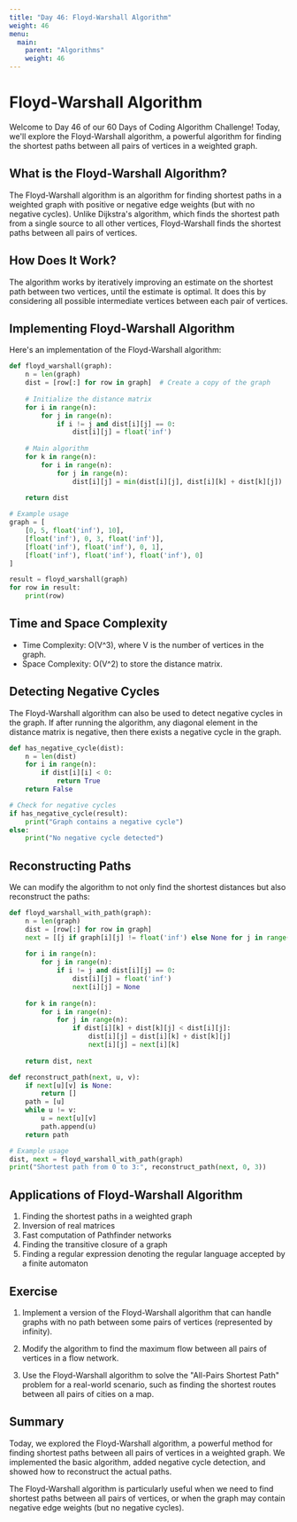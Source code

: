 ```yaml
---
title: "Day 46: Floyd-Warshall Algorithm"
weight: 46
menu:
  main:
    parent: "Algorithms"
    weight: 46
---
```


# Floyd-Warshall Algorithm

Welcome to Day 46 of our 60 Days of Coding Algorithm Challenge! Today, we'll explore the Floyd-Warshall algorithm, a powerful algorithm for finding the shortest paths between all pairs of vertices in a weighted graph.

## What is the Floyd-Warshall Algorithm?

The Floyd-Warshall algorithm is an algorithm for finding shortest paths in a weighted graph with positive or negative edge weights (but with no negative cycles). Unlike Dijkstra's algorithm, which finds the shortest path from a single source to all other vertices, Floyd-Warshall finds the shortest paths between all pairs of vertices.

## How Does It Work?

The algorithm works by iteratively improving an estimate on the shortest path between two vertices, until the estimate is optimal. It does this by considering all possible intermediate vertices between each pair of vertices.

## Implementing Floyd-Warshall Algorithm

Here's an implementation of the Floyd-Warshall algorithm:

```python
def floyd_warshall(graph):
    n = len(graph)
    dist = [row[:] for row in graph]  # Create a copy of the graph
    
    # Initialize the distance matrix
    for i in range(n):
        for j in range(n):
            if i != j and dist[i][j] == 0:
                dist[i][j] = float('inf')
    
    # Main algorithm
    for k in range(n):
        for i in range(n):
            for j in range(n):
                dist[i][j] = min(dist[i][j], dist[i][k] + dist[k][j])
    
    return dist

# Example usage
graph = [
    [0, 5, float('inf'), 10],
    [float('inf'), 0, 3, float('inf')],
    [float('inf'), float('inf'), 0, 1],
    [float('inf'), float('inf'), float('inf'), 0]
]

result = floyd_warshall(graph)
for row in result:
    print(row)
```

## Time and Space Complexity

- Time Complexity: O(V^3), where V is the number of vertices in the graph.
- Space Complexity: O(V^2) to store the distance matrix.

## Detecting Negative Cycles

The Floyd-Warshall algorithm can also be used to detect negative cycles in the graph. If after running the algorithm, any diagonal element in the distance matrix is negative, then there exists a negative cycle in the graph.

```python
def has_negative_cycle(dist):
    n = len(dist)
    for i in range(n):
        if dist[i][i] < 0:
            return True
    return False

# Check for negative cycles
if has_negative_cycle(result):
    print("Graph contains a negative cycle")
else:
    print("No negative cycle detected")
```

## Reconstructing Paths

We can modify the algorithm to not only find the shortest distances but also reconstruct the paths:

```python
def floyd_warshall_with_path(graph):
    n = len(graph)
    dist = [row[:] for row in graph]
    next = [[j if graph[i][j] != float('inf') else None for j in range(n)] for i in range(n)]
    
    for i in range(n):
        for j in range(n):
            if i != j and dist[i][j] == 0:
                dist[i][j] = float('inf')
                next[i][j] = None
    
    for k in range(n):
        for i in range(n):
            for j in range(n):
                if dist[i][k] + dist[k][j] < dist[i][j]:
                    dist[i][j] = dist[i][k] + dist[k][j]
                    next[i][j] = next[i][k]
    
    return dist, next

def reconstruct_path(next, u, v):
    if next[u][v] is None:
        return []
    path = [u]
    while u != v:
        u = next[u][v]
        path.append(u)
    return path

# Example usage
dist, next = floyd_warshall_with_path(graph)
print("Shortest path from 0 to 3:", reconstruct_path(next, 0, 3))
```

## Applications of Floyd-Warshall Algorithm

1. Finding the shortest paths in a weighted graph
2. Inversion of real matrices
3. Fast computation of Pathfinder networks
4. Finding the transitive closure of a graph
5. Finding a regular expression denoting the regular language accepted by a finite automaton

## Exercise

1. Implement a version of the Floyd-Warshall algorithm that can handle graphs with no path between some pairs of vertices (represented by infinity).

2. Modify the algorithm to find the maximum flow between all pairs of vertices in a flow network.

3. Use the Floyd-Warshall algorithm to solve the "All-Pairs Shortest Path" problem for a real-world scenario, such as finding the shortest routes between all pairs of cities on a map.

## Summary

Today, we explored the Floyd-Warshall algorithm, a powerful method for finding shortest paths between all pairs of vertices in a weighted graph. We implemented the basic algorithm, added negative cycle detection, and showed how to reconstruct the actual paths.

The Floyd-Warshall algorithm is particularly useful when we need to find shortest paths between all pairs of vertices, or when the graph may contain negative edge weights (but no negative cycles).
